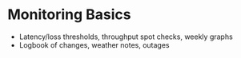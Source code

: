 # Monitoring Basics
- Latency/loss thresholds, throughput spot checks, weekly graphs
- Logbook of changes, weather notes, outages
